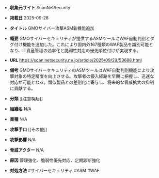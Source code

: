 - **収集元サイト**
ScanNetSecurity

- **掲載日**
2025-09-28

- **タイトル**
GMOサイバー攻撃ASM新機能追加

- **概要**
GMOサイバーセキュリティが提供するASMツールにWAF自動判別とタグ付け機能を追加した。これにより国内外167種類のWAF製品を識別可能となり、IT資産管理の効率化と脆弱性対応の優先順位付けが実現する。

- **URL**
https://scan.netsecurity.ne.jp/article/2025/09/29/53688.html

- **備考**
GMOサイバーセキュリティのASMツールはWAF自動判別機能により攻撃対象の特定精度を向上させる。攻撃者の侵入経路を早期に把握し、迅速な対応が可能となる。類似製品との差別化に寄与し、将来的な脅威拡大の抑制に貢献する。

- **分類**
[[注意喚起]]

- **組織名**
N/A

- **業種**
N/A

- **攻撃手口**
[[その他]]

- **攻撃影響**
N/A

- **脅威アクター**
N/A

- **原因**
管理強化、脆弱性優先対応、定期診断強化

- **対処方法**
#サイバーセキュリティ #ASM #WAF
